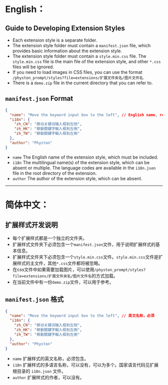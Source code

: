 # English：

## Guide to Developing Extension Styles

- Each extension style is a separate folder.
- The extension style folder must contain a `manifest.json` file, which provides basic information about the extension style.
- The extension style folder must contain a `style.min.css` file. The `style.min.css` file is the main file of the extension style, and other `*.css` files will be ignored.
- If you need to load images in CSS files, you can use the format `/physton_prompt/styles?file=extensions/扩展文件夹名/图片文件名`.
- There is a `demo.zip` file in the current directory that you can refer to.

## `manifest.json` Format

```json
{
  "name": "Move the keyword input box to the left", // English name, required.
  "i18n": {
    "zh_CN": "移动关键词输入框到左侧",
    "zh_HK": "移動關鍵字輸入框到左側",
    "zh_TW": "移動關鍵字輸入框到左側"
  },
  "author": "Physton"
}
```

- `name` The English name of the extension style, which must be included.
- `i18n` The multilingual name(s) of the extension style, which can be absent or multiple. The language codes are available in the `i18n.json` file in the root directory of the extension.
- `author` The author of the extension style, which can be absent.

---

# 简体中文：

## 扩展样式开发说明
- 每个扩展样式都是一个独立的文件夹。
- 扩展样式文件夹下必须包含一个`manifest.json`文件，用于说明扩展样式的基本信息。
- 扩展样式文件夹下必须包含一个`style.min.css`文件。`style.min.css`文件是扩展样式的主文件，其他`*.css`文件都将被忽略。
- 在css文件中如果需要加载图片，可以使用`/physton_prompt/styles?file=extensions/扩展文件夹名/图片文件名`的方式加载。
- 在当前文件中有一份`demo.zip`文件，可以用于参考。

## `manifest.json` 格式

```json
{
  "name": "Move the keyword input box to the left", // 英文名称，必须
  "i18n": {
    "zh_CN": "移动关键词输入框到左侧",
    "zh_HK": "移動關鍵字輸入框到左側",
    "zh_TW": "移動關鍵字輸入框到左側"
  },
  "author": "Physton"
}
```
- `name` 扩展样式的英文名称，必须包含。
- `i18n` 扩展样式的多语言名称，可以没有，可以为多个。国家语言代码见扩展根目录的 `i18n.json` 文件。
- `author` 扩展样式的作者，可以没有。